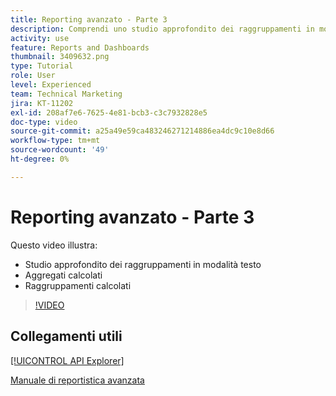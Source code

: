 ```yaml
---
title: Reporting avanzato - Parte 3
description: Comprendi uno studio approfondito dei raggruppamenti in modalità testo, degli aggregati calcolati e dei raggruppamenti calcolati.
activity: use
feature: Reports and Dashboards
thumbnail: 3409632.png
type: Tutorial
role: User
level: Experienced
team: Technical Marketing
jira: KT-11202
exl-id: 208af7e6-7625-4e81-bcb3-c3c7932828e5
doc-type: video
source-git-commit: a25a49e59ca483246271214886ea4dc9c10e8d66
workflow-type: tm+mt
source-wordcount: '49'
ht-degree: 0%

---
```


# Reporting avanzato - Parte 3

Questo video illustra:

* Studio approfondito dei raggruppamenti in modalità testo
* Aggregati calcolati
* Raggruppamenti calcolati

>[!VIDEO](https://video.tv.adobe.com/v/3409635/?quality=12&learn=on)

## Collegamenti utili

[[!UICONTROL API Explorer]](https://developer.adobe.com/workfront/api-explorer/)

[Manuale di reportistica avanzata](/help/assets/advanced-reporting-manual.pdf)
